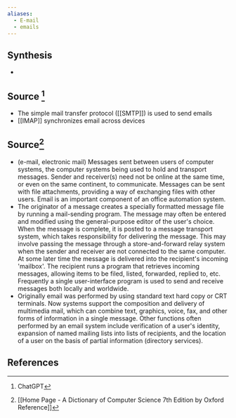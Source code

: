 ```yaml
---
aliases:
  - E-mail
  - emails
---
```

## Synthesis
- 
## Source [^1]
- The simple mail transfer protocol ([[SMTP]]) is used to send emails
- [[IMAP]] synchronizes email across devices

## Source[^2]
- (e-mail, electronic mail) Messages sent between users of computer systems, the computer systems being used to hold and transport messages. Sender and receiver(s) need not be online at the same time, or even on the same continent, to communicate. Messages can be sent with file attachments, providing a way of exchanging files with other users. Email is an important component of an office automation system.
- The originator of a message creates a specially formatted message file by running a mail-sending program. The message may often be entered and modified using the general-purpose editor of the user's choice. When the message is complete, it is posted to a message transport system, which takes responsibility for delivering the message. This may involve passing the message through a store-and-forward relay system when the sender and receiver are not connected to the same computer. At some later time the message is delivered into the recipient's incoming 'mailbox'. The recipient runs a program that retrieves incoming messages, allowing items to be filed, listed, forwarded, replied to, etc. Frequently a single user-interface program is used to send and receive messages both locally and worldwide.
- Originally email was performed by using standard text hard copy or CRT terminals. Now systems support the composition and delivery of multimedia mail, which can combine text, graphics, voice, fax, and other forms of information in a single message. Other functions often performed by an email system include verification of a user's identity, expansion of named mailing lists into lists of recipients, and the location of a user on the basis of partial information (directory services).
## References

[^1]: ChatGPT
[^2]: [[Home Page - A Dictionary of Computer Science 7th Edition by Oxford Reference]]